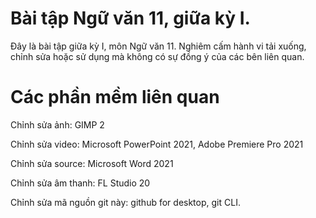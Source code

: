 # Bài tập Ngữ văn 11, giữa kỳ I.
Đây là bài tập giữa kỳ I, môn Ngữ văn 11. Nghiêm cấm hành vi tải xuống, chỉnh sửa hoặc sử dụng mà không có sự đồng ý của các bên liên quan.

# Các phần mềm liên quan
Chỉnh sửa ảnh: GIMP 2

Chỉnh sửa video: Microsoft PowerPoint 2021, Adobe Premiere Pro 2021

Chỉnh sửa source: Microsoft Word 2021

Chỉnh sửa âm thanh: FL Studio 20

Chỉnh sửa mã nguồn git này: github for desktop, git CLI.
